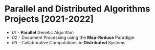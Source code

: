# Parallel and Distributed Algorithms Projects [2021-2022]

- _01_ - __Parallel__ Genetic Algorithm
- _02_ - Document Processing using the __Map-Reduce__ Paradigm
- _03_ - Collaborative Computations in __Distributed__ Systems
